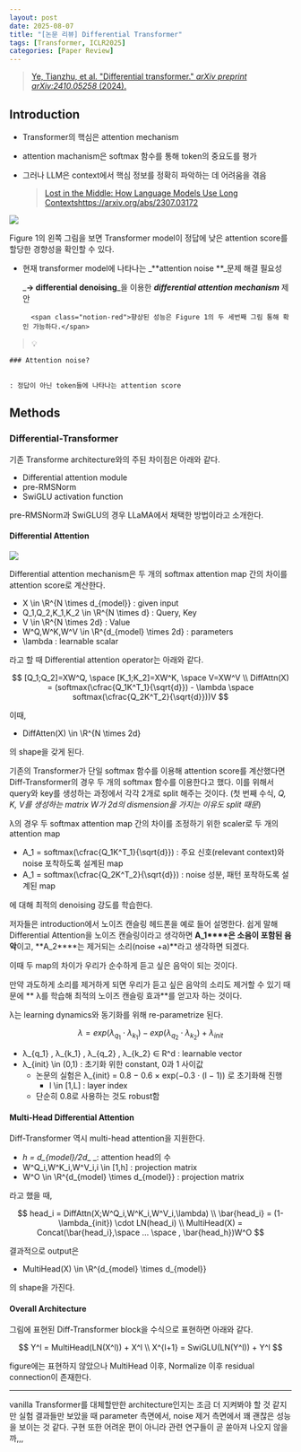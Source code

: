 ```yaml
---
layout: post
date: 2025-08-07
title: "[논문 리뷰] Differential Transformer"
tags: [Transformer, ICLR2025]
categories: [Paper Review]
---
```


> [Ye, Tianzhu, et al. "Differential transformer." ](https://arxiv.org/abs/2410.05258)[_arXiv preprint arXiv:2410.05258_](https://arxiv.org/abs/2410.05258)[ (2024).](https://arxiv.org/abs/2410.05258)



## Introduction

- Transformer의 핵심은 attention mechanism
- attention machanism은 softmax 함수를 통해 token의 중요도를 평가
- 그러나 LLM은 context에서 핵심 정보를 정확히 파악하는 데 어려움을 겪음

	> [Lost in the Middle: How Language Models Use Long Contextshttps://arxiv.org/abs/2307.03172](https://arxiv.org/abs/2307.03172)


![](https://prod-files-secure.s3.us-west-2.amazonaws.com/542b861c-36a8-4051-84e5-8804b6728dba/9083ea56-691a-4752-ae26-47f403431ac8/image.png?X-Amz-Algorithm=AWS4-HMAC-SHA256&X-Amz-Content-Sha256=UNSIGNED-PAYLOAD&X-Amz-Credential=ASIAZI2LB466Q4YKHH3J%2F20251006%2Fus-west-2%2Fs3%2Faws4_request&X-Amz-Date=20251006T210110Z&X-Amz-Expires=3600&X-Amz-Security-Token=IQoJb3JpZ2luX2VjEPz%2F%2F%2F%2F%2F%2F%2F%2F%2F%2FwEaCXVzLXdlc3QtMiJHMEUCIQDxxcv8hO47S8SNxSiHSKqih56td8m6dUi6ZRaUimLNmgIgB0uOunrZsj5xkZ%2BiQBImVF8DZ8Ckdc3wGMhKxb9srqcqiAQIlP%2F%2F%2F%2F%2F%2F%2F%2F%2F%2FARAAGgw2Mzc0MjMxODM4MDUiDAbvLpNClh5kpr2yNSrcA%2BtR3YukY%2Bolsf48yoj24X340WkBaEVEHfqV0NR3wFOG9drFKEtR7E253TjgqHaPIhpowSVCPhCsqfdqe4wcRNCVYZYeCkA9WqDOuOmYo2AwQERSdG5GM5nQLfBaBtkzhjHmYLN%2BxSq%2FOp9QX7MVQeoVXc3YFSMxSsQ8aB%2FLM74M5N4ASermKQse5%2B6iPxapGdhEOmzt7HG4jmR3HwRHdU275scwps72yqEWv1iGCxW%2F5ilDBE8Cu9L5n3l5akK8e2awQTUzVGfvGeSD1kK1aZriF1L8k833Pf8ePYk0wgweawjBIvB9izoGke12bH1zxImY%2FrB8mnceQDrnh3RSM2ixjUVoZiGa7IxPJ0HEBVd1nrszo40OhbNIVrSXEJHEVv3k18yUsQ%2BKeCg9TWFMVa%2B0KXztQJYNdbwbi02JKsPfxduo%2FjPah%2BSWCjot%2B5DqM4xg1%2FmVSryJVfzTqiWsNudspI%2BEQeSbYMyA%2Bigipwvzp9U8ZW%2F0mxuhNM%2Ft3DZStarp1UAC8S2E7%2FpuxwWN8UIbWiuqoprR98%2BDkusQW6WOEd2%2FcfKBb5hybNrM6ekQMNQwC9pY1qxs6XJB52Ah5FbV2MiunaZWRbE0XSmigJBQYK%2FD%2BRmnZ5ZBPAsWMOOrkMcGOqUBjoCZ7nSi2oO5IZghyI4UAjgpnJLbK6G3MY7J7HTFCm%2FGCwPKj4oLPs9Pf449BmGBHyfgOHDxJEIpCsT8I9%2FWdHY%2F3Y71%2FKYXM43J6XXHKy4DUDqpQPGCbvpOvAYPNp7sQ2LEO9RacX9wkV3Tb6bNbpQf58PjdAuq5X%2FdDoJtXn4PlR4tj%2FHWusop7BXOqmLxvLgAWn3%2B0ZIZvPsWvYwHTkCxNycd&X-Amz-Signature=d5a54d0ca8181bc32fb01ea4a100c7181b99e6ebae9f2bc6854c3512cf1e4327&X-Amz-SignedHeaders=host&x-amz-checksum-mode=ENABLED&x-id=GetObject)


Figure 1의 왼쪽 그림을 보면 Transformer model이 정답에 낮은 attention score를 할당한 경향성을 확인할 수 있다.

- 현재 transformer model에 나타나는 _**attention noise **_문제 해결 필요성

	_**→ differential denoising**_을 이용한 _**differential attention mechanism**_ 제안


		<span class="notion-red">향상된 성능은 Figure 1의 두 세번째 그림 통해 확인 가능하다.</span>


> 💡 


	### Attention noise?


	: 정답이 아닌 token들에 나타나는 attention score



## Methods



### Differential-Transformer


기존 Transforme architecture와의 주된 차이점은 아래와 같다.

- Differential attention module
- pre-RMSNorm
- SwiGLU activation function

pre-RMSNorm과 SwiGLU의 경우 LLaMA에서 채택한 방법이라고 소개한다.



#### Differential Attention


![](https://prod-files-secure.s3.us-west-2.amazonaws.com/542b861c-36a8-4051-84e5-8804b6728dba/116d70b2-1963-4810-9167-f4c7d8a06e8f/image.png?X-Amz-Algorithm=AWS4-HMAC-SHA256&X-Amz-Content-Sha256=UNSIGNED-PAYLOAD&X-Amz-Credential=ASIAZI2LB466Q4YKHH3J%2F20251006%2Fus-west-2%2Fs3%2Faws4_request&X-Amz-Date=20251006T210110Z&X-Amz-Expires=3600&X-Amz-Security-Token=IQoJb3JpZ2luX2VjEPz%2F%2F%2F%2F%2F%2F%2F%2F%2F%2FwEaCXVzLXdlc3QtMiJHMEUCIQDxxcv8hO47S8SNxSiHSKqih56td8m6dUi6ZRaUimLNmgIgB0uOunrZsj5xkZ%2BiQBImVF8DZ8Ckdc3wGMhKxb9srqcqiAQIlP%2F%2F%2F%2F%2F%2F%2F%2F%2F%2FARAAGgw2Mzc0MjMxODM4MDUiDAbvLpNClh5kpr2yNSrcA%2BtR3YukY%2Bolsf48yoj24X340WkBaEVEHfqV0NR3wFOG9drFKEtR7E253TjgqHaPIhpowSVCPhCsqfdqe4wcRNCVYZYeCkA9WqDOuOmYo2AwQERSdG5GM5nQLfBaBtkzhjHmYLN%2BxSq%2FOp9QX7MVQeoVXc3YFSMxSsQ8aB%2FLM74M5N4ASermKQse5%2B6iPxapGdhEOmzt7HG4jmR3HwRHdU275scwps72yqEWv1iGCxW%2F5ilDBE8Cu9L5n3l5akK8e2awQTUzVGfvGeSD1kK1aZriF1L8k833Pf8ePYk0wgweawjBIvB9izoGke12bH1zxImY%2FrB8mnceQDrnh3RSM2ixjUVoZiGa7IxPJ0HEBVd1nrszo40OhbNIVrSXEJHEVv3k18yUsQ%2BKeCg9TWFMVa%2B0KXztQJYNdbwbi02JKsPfxduo%2FjPah%2BSWCjot%2B5DqM4xg1%2FmVSryJVfzTqiWsNudspI%2BEQeSbYMyA%2Bigipwvzp9U8ZW%2F0mxuhNM%2Ft3DZStarp1UAC8S2E7%2FpuxwWN8UIbWiuqoprR98%2BDkusQW6WOEd2%2FcfKBb5hybNrM6ekQMNQwC9pY1qxs6XJB52Ah5FbV2MiunaZWRbE0XSmigJBQYK%2FD%2BRmnZ5ZBPAsWMOOrkMcGOqUBjoCZ7nSi2oO5IZghyI4UAjgpnJLbK6G3MY7J7HTFCm%2FGCwPKj4oLPs9Pf449BmGBHyfgOHDxJEIpCsT8I9%2FWdHY%2F3Y71%2FKYXM43J6XXHKy4DUDqpQPGCbvpOvAYPNp7sQ2LEO9RacX9wkV3Tb6bNbpQf58PjdAuq5X%2FdDoJtXn4PlR4tj%2FHWusop7BXOqmLxvLgAWn3%2B0ZIZvPsWvYwHTkCxNycd&X-Amz-Signature=2cc39aa04db693f548ddcb1230f20aeb5ec70ba8c3558d2356be5324ee0e8bc9&X-Amz-SignedHeaders=host&x-amz-checksum-mode=ENABLED&x-id=GetObject)


Differential attention mechanism은 두 개의 softmax attention map 간의 차이를 attention score로 계산한다.

- X \in \R^{N \times d\_{model}} : given input
- Q\_1,Q\_2,K\_1,K\_2 \in \R^{N \times d} : Query, Key
- V \in \R^{N \times 2d} : Value
- W^Q,W^K,W^V \in \R^{d\_{model} \times 2d} : parameters
- \lambda : learnable scalar

라고 할 때 Differential attention operator는 아래와 같다.


$$
[Q_1;Q_2]=XW^Q, \space [K_1;K_2]=XW^K, \space V=XW^V \\
DiffAttn(X) = (softmax(\cfrac{Q_1K^T_1}{\sqrt{d}}) - \lambda \space softmax(\cfrac{Q_2K^T_2}{\sqrt{d}}))V
$$


이때,

- DiffAtten(X) \in \R^{N \times 2d}

의 shape을 갖게 된다.


기존의 Transformer가 단일 softmax 함수를 이용해 attention score를 계산했다면 Diff-Transformer의 경우 두 개의 softmax 함수를 이용한다고 했다. 이를 위해서 query와 key를 생성하는 과정에서 각각 2개로 split 해주는 것이다. <span class="notion-red">(첫 번째 수식, </span><span class="notion-red">_Q, K, V를 생성하는 matrix W가 2d의 dismension을 가지는 이유도 split 때문_</span><span class="notion-red">)</span>


 λ의 경우 두 softmax attention map 간의 차이를 조정하기 위한 scaler로 두 개의 attention map

- A\_1 = softmax(\cfrac{Q\_1K^T\_1}{\sqrt{d}}) : 주요 신호(relevant context)와 noise 포착하도록 설계된 map
- A\_1 = softmax(\cfrac{Q\_2K^T\_2}{\sqrt{d}}) : noise 성분, 패턴 포착하도록 설계된 map 

에 대해 최적의 denoising 강도를 학습한다.


저자들은 introduction에서 노이즈 캔슬링 헤드폰을 예로 들어 설명한다. 쉽게 말해 Differential Attention을 노이즈 캔슬링이라고 생각하면 **A\_1****은 소음이 포함된 음악**이고, **A\_2****는 제거되는 소리(noise +a)**라고 생각하면 되겠다. 


이때 두 map의 차이가 우리가 순수하게 듣고 싶은 음악이 되는 것이다. 


만약 과도하게 소리를 제거하게 되면 우리가 듣고 싶은 음악의 소리도 제거할 수 있기 때문에 ** λ를 학습해 최적의 노이즈 캔슬링 효과**를 얻고자 하는 것이다.


λ는 learning dynamics와 동기화를 위해 re-parametrize 된다.


$$
\lambda = exp(\lambda_{q_1} \cdot \lambda_{k_1}) - exp(\lambda_{q_2} \cdot \lambda_{k_2}) + \lambda_{init}
$$

- λ\_{q\_1} , λ\_{k\_1} , λ\_{q\_2} , λ\_{k\_2} ∈ R^d : learnable vector
- λ\_{init} \in (0,1) : 초기화 위한 constant, 0과 1 사이값
	- 논문의 실험은 λ\_{init} = 0.8 − 0.6 × exp(−0.3 · (l − 1)) 로 초기화해 진행
		- l \in [1,L] : layer index
	- 단순히 0.8로 사용하는 것도 robust함


#### **Multi-Head Differential Attention**


Diff-Transformer 역시 multi-head attention을 지원한다.

- _h = d\_{model}/2d__ _: attention head의 수
- W^Q\_i,W^K\_i,W^V\_i,i \in [1,h] : projection matrix
- W^O \in \R^{d\_{model} \times d\_{model}} : projection matrix

라고 했을 때,


$$
head_i = DiffAttn(X;W^Q_i,W^K_i,W^V_i,\lambda) \\
\bar{head_i} = (1-\lambda_{init}) \cdot LN(head_i) \\
MultiHead(X) = Concat(\bar{head_i},\space ... \space , \bar{head_h})W^O
$$


결과적으로 output은

- MultiHead(X) \in \R^{d\_{model} \times d\_{model}}

의 shape을 가진다.



#### Overall Architecture


그림에 표현된 Diff-Transformer block을 수식으로 표현하면 아래와 같다.


$$
Y^l = MultiHead(LN(X^l)) + X^l \\
X^{l+1} = SwiGLU(LN(Y^l)) + Y^l
$$


figure에는 표현하지 않았으나 MultiHead 이후, Normalize 이후 residual connection이 존재한다.


---


vanilla Transformer를 대체할만한 architecture인지는 조금 더 지켜봐야 할 것 같지만 실험 결과들만 보았을 때 parameter 측면에서, noise 제거 측면에서 꽤 괜찮은 성능을 보이는 것 같다. 구현 또한 어려운 편이 아니라 관련 연구들이 곧 쏟아져 나오지 않을까,,,

